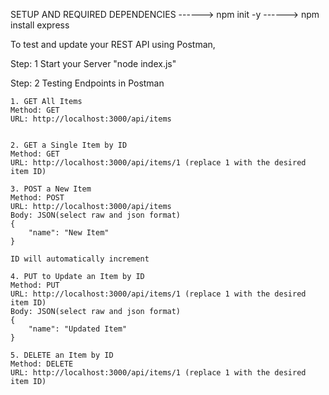 SETUP AND REQUIRED DEPENDENCIES
------> npm init -y
------> npm install express


To test and update your REST API using Postman,

Step: 1 Start your Server "node index.js"

Step: 2 Testing Endpoints in Postman

    1. GET All Items
    Method: GET
    URL: http://localhost:3000/api/items


    2. GET a Single Item by ID
    Method: GET
    URL: http://localhost:3000/api/items/1 (replace 1 with the desired item ID)

    3. POST a New Item
    Method: POST
    URL: http://localhost:3000/api/items
    Body: JSON(select raw and json format)
    {
        "name": "New Item"
    }

    ID will automatically increment

    4. PUT to Update an Item by ID
    Method: PUT
    URL: http://localhost:3000/api/items/1 (replace 1 with the desired item ID)
    Body: JSON(select raw and json format)
    {
        "name": "Updated Item"
    }

    5. DELETE an Item by ID
    Method: DELETE
    URL: http://localhost:3000/api/items/1 (replace 1 with the desired item ID)